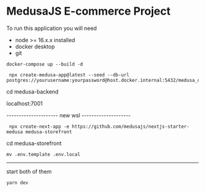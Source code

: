 # MedusaJS E-commerce Project

To run this application you will need

- node >= 16.x.x installed
- docker desktop
- git

```
docker-compose up --build -d
```

```
 npx create-medusa-app@latest --seed --db-url postgres://yourusername:yourpassword@host.docker.internal:5432/medusa_db

```

cd medusa-backend

localhost:7001

--------------------- new wsl --------------------

```
 npx create-next-app -e https://github.com/medusajs/nextjs-starter-medusa medusa-storefront
```

cd medusa-storefront

```
mv .env.template .env.local

```

---

start both of them

```
yarn dev
```
